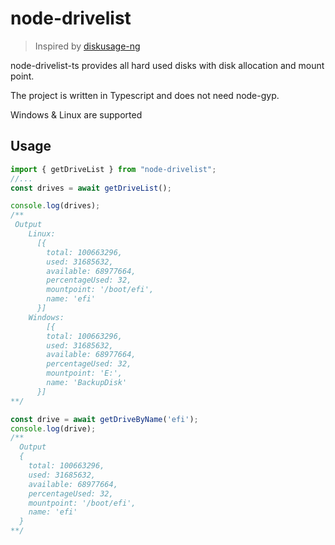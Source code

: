 # node-drivelist
> Inspired by [diskusage-ng](https://github.com/iximiuz/node-diskusage-ng)

node-drivelist-ts provides all hard used disks with disk allocation and mount point.

The project is written in Typescript and does not need node-gyp.

Windows & Linux are supported

## Usage

```js
import { getDriveList } from "node-drivelist";
//...
const drives = await getDriveList();

console.log(drives);
/**
 Output
	Linux:
	  [{
	    total: 100663296,
	    used: 31685632,
	    available: 68977664,
	    percentageUsed: 32,
	    mountpoint: '/boot/efi',
	    name: 'efi'
	  }]
	Windows:
		[{
	    total: 100663296,
	    used: 31685632,
	    available: 68977664,
	    percentageUsed: 32,
	    mountpoint: 'E:',
	    name: 'BackupDisk'
	  }]
**/
```
```js
const drive = await getDriveByName('efi');
console.log(drive);
/**
  Output
  {
    total: 100663296,
    used: 31685632,
    available: 68977664,
    percentageUsed: 32,
    mountpoint: '/boot/efi',
    name: 'efi'
  }
**/
```